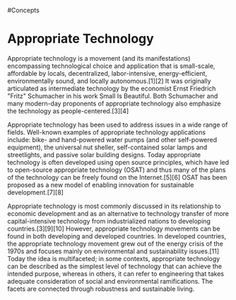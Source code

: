 #Concepts 
# Appropriate Technology

Appropriate technology is a movement (and its manifestations) encompassing technological choice and application that is small-scale, affordable by locals, decentralized, labor-intensive, energy-efficient, environmentally sound, and locally autonomous.[1][2] It was originally articulated as intermediate technology by the economist Ernst Friedrich "Fritz" Schumacher in his work Small Is Beautiful. Both Schumacher and many modern-day proponents of appropriate technology also emphasize the technology as people-centered.[3][4]

Appropriate technology has been used to address issues in a wide range of fields. Well-known examples of appropriate technology applications include: bike- and hand-powered water pumps (and other self-powered equipment), the universal nut sheller, self-contained solar lamps and streetlights, and passive solar building designs. Today appropriate technology is often developed using open source principles, which have led to open-source appropriate technology (OSAT) and thus many of the plans of the technology can be freely found on the Internet.[5][6] OSAT has been proposed as a new model of enabling innovation for sustainable development.[7][8]

Appropriate technology is most commonly discussed in its relationship to economic development and as an alternative to technology transfer of more capital-intensive technology from industrialized nations to developing countries.[3][9][10] However, appropriate technology movements can be found in both developing and developed countries. In developed countries, the appropriate technology movement grew out of the energy crisis of the 1970s and focuses mainly on environmental and sustainability issues.[11] Today the idea is multifaceted; in some contexts, appropriate technology can be described as the simplest level of technology that can achieve the intended purpose, whereas in others, it can refer to engineering that takes adequate consideration of social and environmental ramifications. The facets are connected through robustness and sustainable living. 